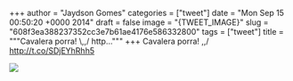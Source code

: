 
+++
author = "Jaydson Gomes"
categories = ["tweet"]
date = "Mon Sep 15 00:50:20 +0000 2014"
draft = false
image = "{TWEET_IMAGE}"
slug = "608f3ea388237352cc3e7b61ae4176e586332800"
tags = ["tweet"]
title = """Cavalera porra! &#92;,,/ http..."""
+++
Cavalera porra! \,,/ http://t.co/SDjEYhRhh5

![](/images/tweet-media/511316047358881792-BxiPOOUIcAA1Gsj.jpg)